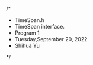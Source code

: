 /*
 * TimeSpan.h
 * TimeSpan interface.
 * Program 1
 * Tuesday,September 20, 2022
 * Shihua Yu
 
*/



